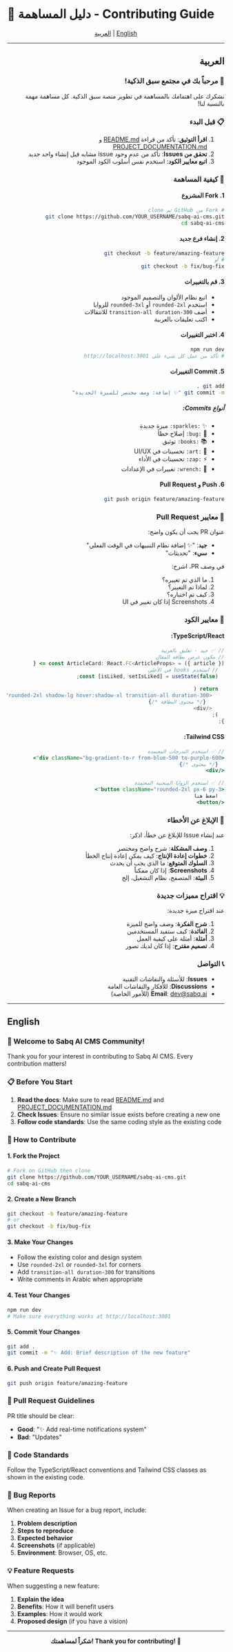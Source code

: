 # 🤝 دليل المساهمة - Contributing Guide

<div align="center">

[العربية](#العربية) | [English](#english)

</div>

---

<div dir="rtl">

## العربية

### 🎯 مرحباً بك في مجتمع سبق الذكية!

نشكرك على اهتمامك بالمساهمة في تطوير منصة سبق الذكية. كل مساهمة مهمة بالنسبة لنا!

### 📋 قبل البدء

1. **اقرأ التوثيق**: تأكد من قراءة [README.md](README.md) و [PROJECT_DOCUMENTATION.md](PROJECT_DOCUMENTATION.md)
2. **تحقق من Issues**: تأكد من عدم وجود issue مشابه قبل إنشاء واحد جديد
3. **اتبع معايير الكود**: استخدم نفس أسلوب الكود الموجود

### 🚀 كيفية المساهمة

#### 1. Fork المشروع
```bash
# Fork من GitHub ثم clone
git clone https://github.com/YOUR_USERNAME/sabq-ai-cms.git
cd sabq-ai-cms
```

#### 2. إنشاء فرع جديد
```bash
git checkout -b feature/amazing-feature
# أو
git checkout -b fix/bug-fix
```

#### 3. قم بالتغييرات
- اتبع نظام الألوان والتصميم الموجود
- استخدم `rounded-2xl` أو `rounded-3xl` للزوايا
- أضف `transition-all duration-300` للانتقالات
- اكتب تعليقات بالعربية

#### 4. اختبر التغييرات
```bash
npm run dev
# تأكد من عمل كل شيء على http://localhost:3001
```

#### 5. Commit التغييرات
```bash
git add .
git commit -m "✨ إضافة: وصف مختصر للميزة الجديدة"
```

##### أنواع Commits:
- ✨ `:sparkles:` ميزة جديدة
- 🐛 `:bug:` إصلاح خطأ
- 📚 `:books:` توثيق
- 🎨 `:art:` تحسينات في UI/UX
- ⚡ `:zap:` تحسينات في الأداء
- 🔧 `:wrench:` تغييرات في الإعدادات

#### 6. Push و Pull Request
```bash
git push origin feature/amazing-feature
```

### 📝 معايير Pull Request

عنوان PR يجب أن يكون واضح:
- **جيد**: "✨ إضافة نظام التنبيهات في الوقت الفعلي"
- **سيء**: "تحديثات"

في وصف PR، اشرح:
1. ما الذي تم تغييره؟
2. لماذا تم التغيير؟
3. كيف تم اختباره؟
4. Screenshots إذا كان تغيير في UI

### 🎨 معايير الكود

#### TypeScript/React:
```typescript
// ✅ جيد - تعليق بالعربية
// مكون عرض بطاقة المقال
const ArticleCard: React.FC<ArticleProps> = ({ article }) => {
  // استخدم hooks في الأعلى
  const [isLiked, setIsLiked] = useState(false);
  
  return (
    <div className="rounded-2xl shadow-lg hover:shadow-xl transition-all duration-300">
      {/* محتوى البطاقة */}
    </div>
  );
};
```

#### Tailwind CSS:
```jsx
// ✅ استخدم التدرجات المعتمدة
<div className="bg-gradient-to-r from-blue-500 to-purple-600">
  {/* محتوى */}
</div>

// ✅ استخدم الزوايا المنحنية المعتمدة
<button className="rounded-2xl px-6 py-3">
  اضغط هنا
</button>
```

### 🐛 الإبلاغ عن الأخطاء

عند إنشاء Issue للإبلاغ عن خطأ، اذكر:
1. **وصف المشكلة**: شرح واضح ومختصر
2. **خطوات إعادة الإنتاج**: كيف يمكن إعادة إنتاج الخطأ
3. **السلوك المتوقع**: ما الذي يجب أن يحدث
4. **Screenshots**: إذا كان ممكناً
5. **البيئة**: المتصفح، نظام التشغيل، إلخ

### 💡 اقتراح مميزات جديدة

عند اقتراح ميزة جديدة:
1. **شرح الفكرة**: وصف واضح للميزة
2. **الفائدة**: كيف ستفيد المستخدمين
3. **أمثلة**: أمثلة على كيفية العمل
4. **تصميم مقترح**: إذا كان لديك تصور

### 📞 التواصل

- **Issues**: للأسئلة والنقاشات التقنية
- **Discussions**: للأفكار والنقاشات العامة
- **Email**: dev@sabq.ai (للأمور الخاصة)

</div>

---

## English

### 🎯 Welcome to Sabq AI CMS Community!

Thank you for your interest in contributing to Sabq AI CMS. Every contribution matters!

### 📋 Before You Start

1. **Read the docs**: Make sure to read [README.md](README.md) and [PROJECT_DOCUMENTATION.md](PROJECT_DOCUMENTATION.md)
2. **Check Issues**: Ensure no similar issue exists before creating a new one
3. **Follow code standards**: Use the same coding style as the existing code

### 🚀 How to Contribute

#### 1. Fork the Project
```bash
# Fork on GitHub then clone
git clone https://github.com/YOUR_USERNAME/sabq-ai-cms.git
cd sabq-ai-cms
```

#### 2. Create a New Branch
```bash
git checkout -b feature/amazing-feature
# or
git checkout -b fix/bug-fix
```

#### 3. Make Your Changes
- Follow the existing color and design system
- Use `rounded-2xl` or `rounded-3xl` for corners
- Add `transition-all duration-300` for transitions
- Write comments in Arabic when appropriate

#### 4. Test Your Changes
```bash
npm run dev
# Make sure everything works at http://localhost:3001
```

#### 5. Commit Your Changes
```bash
git add .
git commit -m "✨ Add: Brief description of the new feature"
```

#### 6. Push and Create Pull Request
```bash
git push origin feature/amazing-feature
```

### 📝 Pull Request Guidelines

PR title should be clear:
- **Good**: "✨ Add real-time notifications system"
- **Bad**: "Updates"

### 🎨 Code Standards

Follow the TypeScript/React conventions and Tailwind CSS classes as shown in the existing code.

### 🐛 Bug Reports

When creating an Issue for a bug report, include:
1. **Problem description**
2. **Steps to reproduce**
3. **Expected behavior**
4. **Screenshots** (if applicable)
5. **Environment**: Browser, OS, etc.

### 💡 Feature Requests

When suggesting a new feature:
1. **Explain the idea**
2. **Benefits**: How it will benefit users
3. **Examples**: How it would work
4. **Proposed design** (if you have a vision)

---

<div align="center">

**شكراً لمساهمتك! Thank you for contributing! 🙏**

</div> 